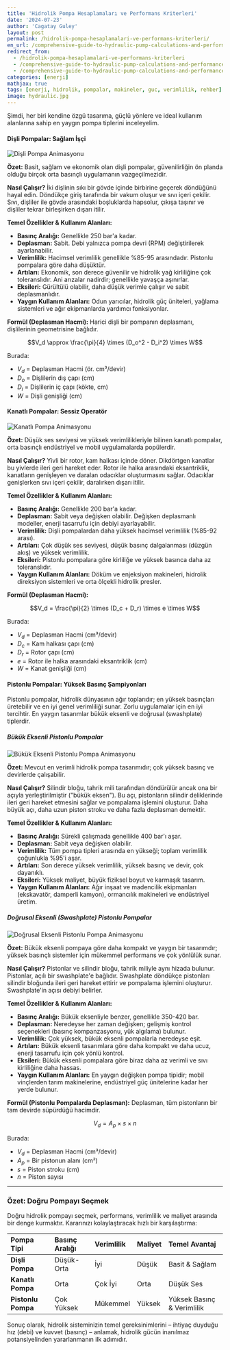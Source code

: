 ```yaml
---
title: 'Hidrolik Pompa Hesaplamaları ve Performans Kriterleri'
date: '2024-07-23'
author: 'Cagatay Guley'
layout: post
permalink: /hidrolik-pompa-hesaplamalari-ve-performans-kriterleri/
en_url: /comprehensive-guide-to-hydraulic-pump-calculations-and-performance-metrics/
redirect_from:
  - /hidrolik-pompa-hesaplamalari-ve-performans-kriterleri
  - /comprehensive-guide-to-hydraulic-pump-calculations-and-performance-metrics
  - /comprehensive-guide-to-hydraulic-pump-calculations-and-performance-metrics/
categories: [enerji]
mathjax: true
tags: [enerji, hidrolik, pompalar, makineler, guc, verimlilik, rehber]
image: hydraulic.jpg
---
```


Şimdi, her biri kendine özgü tasarıma, güçlü yönlere ve ideal kullanım alanlarına sahip en yaygın pompa tiplerini inceleyelim.

#### Dişli Pompalar: Sağlam İşçi

![Dişli Pompa Animasyonu](https://guley.com.tr/upload/gear_pumps.gif)

**Özet:** Basit, sağlam ve ekonomik olan dişli pompalar, güvenilirliğin ön planda olduğu birçok orta basınçlı uygulamanın vazgeçilmezidir.

**Nasıl Çalışır?** İki dişlinin sıkı bir gövde içinde birbirine geçerek döndüğünü hayal edin. Döndükçe giriş tarafında bir vakum oluşur ve sıvı içeri çekilir. Sıvı, dişliler ile gövde arasındaki boşluklarda hapsolur, çıkışa taşınır ve dişliler tekrar birleşirken dışarı itilir.

**Temel Özellikler & Kullanım Alanları:**
* **Basınç Aralığı:** Genellikle 250 bar'a kadar.
* **Deplasman:** Sabit. Debi yalnızca pompa devri (RPM) değiştirilerek ayarlanabilir.
* **Verimlilik:** Hacimsel verimlilik genellikle %85-95 arasındadır. Pistonlu pompalara göre daha düşüktür.
* **Artıları:** Ekonomik, son derece güvenilir ve hidrolik yağ kirliliğine çok toleranslıdır. Ani arızalar nadirdir; genellikle yavaşça aşınırlar.
* **Eksileri:** Gürültülü olabilir, daha düşük verimle çalışır ve sabit deplasmanlıdır.
* **Yaygın Kullanım Alanları:** Odun yarıcılar, hidrolik güç üniteleri, yağlama sistemleri ve ağır ekipmanlarda yardımcı fonksiyonlar.

**Formül (Deplasman Hacmi):**
Harici dişli bir pompanın deplasmanı, dişlilerinin geometrisine bağlıdır.

$$V_d \approx \frac{\pi}{4} \times (D_o^2 - D_i^2) \times W$$

Burada:
* $V_d$ = Deplasman Hacmi (ör. cm³/devir)
* $D_o$ = Dişlilerin dış çapı (cm)
* $D_i$ = Dişlilerin iç çapı (kökte, cm)
* $W$ = Dişli genişliği (cm)

#### Kanatlı Pompalar: Sessiz Operatör

![Kanatlı Pompa Animasyonu](https://guley.com.tr/upload/vane_pumps.gif)

**Özet:** Düşük ses seviyesi ve yüksek verimlilikleriyle bilinen kanatlı pompalar, orta basınçlı endüstriyel ve mobil uygulamalarda popülerdir.

**Nasıl Çalışır?** Yivli bir rotor, kam halkası içinde döner. Dikdörtgen kanatlar bu yivlerde ileri geri hareket eder. Rotor ile halka arasındaki eksantriklik, kanatların genişleyen ve daralan odacıklar oluşturmasını sağlar. Odacıklar genişlerken sıvı içeri çekilir, daralırken dışarı itilir.

**Temel Özellikler & Kullanım Alanları:**
* **Basınç Aralığı:** Genellikle 200 bar'a kadar.
* **Deplasman:** Sabit veya değişken olabilir. Değişken deplasmanlı modeller, enerji tasarrufu için debiyi ayarlayabilir.
* **Verimlilik:** Dişli pompalardan daha yüksek hacimsel verimlilik (%85-92 arası).
* **Artıları:** Çok düşük ses seviyesi, düşük basınç dalgalanması (düzgün akış) ve yüksek verimlilik.
* **Eksileri:** Pistonlu pompalara göre kirliliğe ve yüksek basınca daha az toleranslıdır.
* **Yaygın Kullanım Alanları:** Döküm ve enjeksiyon makineleri, hidrolik direksiyon sistemleri ve orta ölçekli hidrolik presler.

**Formül (Deplasman Hacmi):**

$$V_d = \frac{\pi}{2} \times (D_c + D_r) \times e \times W$$

Burada:
* $V_d$ = Deplasman Hacmi (cm³/devir)
* $D_c$ = Kam halkası çapı (cm)
* $D_r$ = Rotor çapı (cm)
* $e$ = Rotor ile halka arasındaki eksantriklik (cm)
* $W$ = Kanat genişliği (cm)

#### Pistonlu Pompalar: Yüksek Basınç Şampiyonları

Pistonlu pompalar, hidrolik dünyasının ağır toplarıdır; en yüksek basınçları üretebilir ve en iyi genel verimliliği sunar. Zorlu uygulamalar için en iyi tercihtir. En yaygın tasarımlar bükük eksenli ve doğrusal (swashplate) tiplerdir.

##### Bükük Eksenli Pistonlu Pompalar

![Bükük Eksenli Pistonlu Pompa Animasyonu](https://guley.com.tr/upload/bent_axis_pumps.gif)

**Özet:** Mevcut en verimli hidrolik pompa tasarımıdır; çok yüksek basınç ve devirlerde çalışabilir.

**Nasıl Çalışır?** Silindir bloğu, tahrik mili tarafından döndürülür ancak ona bir açıyla yerleştirilmiştir ("bükük eksen"). Bu açı, pistonların silindir deliklerinde ileri geri hareket etmesini sağlar ve pompalama işlemini oluşturur. Daha büyük açı, daha uzun piston stroku ve daha fazla deplasman demektir.

**Temel Özellikler & Kullanım Alanları:**
* **Basınç Aralığı:** Sürekli çalışmada genellikle 400 bar'ı aşar.
* **Deplasman:** Sabit veya değişken olabilir.
* **Verimlilik:** Tüm pompa tipleri arasında en yükseği; toplam verimlilik çoğunlukla %95'i aşar.
* **Artıları:** Son derece yüksek verimlilik, yüksek basınç ve devir, çok dayanıklı.
* **Eksileri:** Yüksek maliyet, büyük fiziksel boyut ve karmaşık tasarım.
* **Yaygın Kullanım Alanları:** Ağır inşaat ve madencilik ekipmanları (ekskavatör, damperli kamyon), ormancılık makineleri ve endüstriyel üretim.

##### Doğrusal Eksenli (Swashplate) Pistonlu Pompalar
![Doğrusal Eksenli Pistonlu Pompa Animasyonu](https://guley.com.tr/upload/radial_piston_pumps.gif)

**Özet:** Bükük eksenli pompaya göre daha kompakt ve yaygın bir tasarımdır; yüksek basınçlı sistemler için mükemmel performans ve çok yönlülük sunar.

**Nasıl Çalışır?** Pistonlar ve silindir bloğu, tahrik miliyle aynı hizada bulunur. Pistonlar, açılı bir swashplate'e bağlıdır. Swashplate döndükçe pistonları silindir bloğunda ileri geri hareket ettirir ve pompalama işlemini oluşturur. Swashplate'in açısı debiyi belirler.

**Temel Özellikler & Kullanım Alanları:**
* **Basınç Aralığı:** Bükük eksenliyle benzer, genellikle 350-420 bar.
* **Deplasman:** Neredeyse her zaman değişken; gelişmiş kontrol seçenekleri (basınç kompanzasyonu, yük algılama) bulunur.
* **Verimlilik:** Çok yüksek, bükük eksenli pompalarla neredeyse eşit.
* **Artıları:** Bükük eksenli tasarımlara göre daha kompakt ve daha ucuz, enerji tasarrufu için çok yönlü kontrol.
* **Eksileri:** Bükük eksenli pompalara göre biraz daha az verimli ve sıvı kirliliğine daha hassas.
* **Yaygın Kullanım Alanları:** En yaygın değişken pompa tipidir; mobil vinçlerden tarım makinelerine, endüstriyel güç ünitelerine kadar her yerde bulunur.

**Formül (Pistonlu Pompalarda Deplasman):**
Deplasman, tüm pistonların bir tam devirde süpürdüğü hacimdir.

$$V_d = A_p \times s \times n$$

Burada:
* $V_d$ = Deplasman Hacmi (cm³/devir)
* $A_p$ = Bir pistonun alanı (cm²)
* $s$ = Piston stroku (cm)
* $n$ = Piston sayısı

---

### Özet: Doğru Pompayı Seçmek

Doğru hidrolik pompayı seçmek, performans, verimlilik ve maliyet arasında bir denge kurmaktır. Kararınızı kolaylaştıracak hızlı bir karşılaştırma:

| Pompa Tipi | Basınç Aralığı | Verimlilik | Maliyet | Temel Avantaj |
| :--- | :--- | :--- | :--- | :--- |
| **Dişli Pompa** | Düşük-Orta | İyi | Düşük | Basit & Sağlam |
| **Kanatlı Pompa** | Orta | Çok İyi | Orta | Düşük Ses |
| **Pistonlu Pompa**| Çok Yüksek | Mükemmel | Yüksek | Yüksek Basınç & Verimlilik |

Sonuç olarak, hidrolik sisteminizin temel gereksinimlerini – ihtiyaç duyduğu hız (debi) ve kuvvet (basınç) – anlamak, hidrolik gücün inanılmaz potansiyelinden yararlanmanın ilk adımıdır.